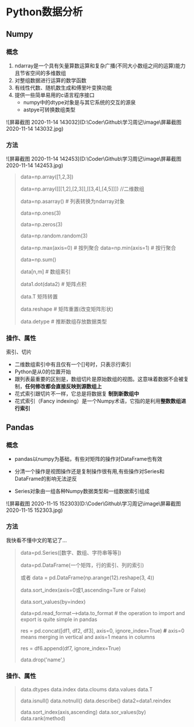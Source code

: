 # **Python**数据分析

## Numpy

### 概念

1. ndarray是一个具有矢量算数运算和复杂广播(不同大小数组之间的运算)能力且节省空间的多维数组
2. 对整组数据进行运算的数学函数
3. 有线性代数、随机数生成和傅里叶变换功能
4. 提供一些简单易用的c语言程序接口
   * numpy中的dtype对象是与其它系统的交互的源泉
   * astpye可转换数组类型

![屏幕截图 2020-11-14 143032](D:\Coder\Github\学习周记\image\屏幕截图 2020-11-14 143032.jpg)

### 方法

![屏幕截图 2020-11-14 142453](D:\Coder\Github\学习周记\image\屏幕截图 2020-11-14 142453.jpg)

> data=np.array([1,2,3])
>
> data=np.array([[[1,2],[2,3]],[[3,4],[4,5]]])     //二维数组
>
> data=np.asarray()    # 列表转换为ndarray对象
>
> data=np.ones(3)
>
> data=np.zeros(3)
>
> data=np.random.random(3)
>
> data=np.max(axis=0) # 按列聚合    data=np.min(axis=1)  # 按行聚合
>
> data=np.sum()
>
> data[n,m]  # 数组索引
>
> data1.dot(data2)  # 矩阵点积
>
> data.T  矩阵转置
>
> data.reshape  # 矩阵重置(改变矩阵形状)
>
> data.detype # 推断数组存放数据类型

### 操作、属性

索引、切片

* 二维数组索引中有且仅有一个[]号时，只表示行索引
*  Python是从0的位置开始 
*  跟列表最重要的区别是，数组切片是原始数组的视图。这意味着数据不会被复制，**任何修改都会直接反映到源数组上** 
*  花式索引跟切片不一样，它总是将数据复 **制到新数组中** 
*  花式索引（Fancy indexing）是一个Numpy术语，它指的是利用**整数数组进行索引** 

## Pandas

### 概念

* pandas以numpy为基础，有些对矩阵的操作对DataFrame也有效

* 分清一个操作是视图操作还是复制操作很有用,有些操作对Series和DataFrame的影响无法逆反

* Series对象由一组各种Numpy数据类型和一组数据索引组成

![屏幕截图 2020-11-15 152303](D:\Coder\Github\学习周记\image\屏幕截图 2020-11-15 152303.jpg)

### 方法

我快看不懂中文的笔记了...

> data=pd.Series([数字、数组、字符串等等])
>
> data=pd.DataFrame(一个矩阵，行的索引、列的索引)
>
> 或者 data = pd.DataFrame(np.arange(12).reshape(3, 4))
>
> data.sort_index(axis=0或1,ascending=Ture or False)
>
> data.sort_values(by=index)
>
> data=pd.read_format-->data.to_format  # the operation to import and export is quite simple in pandas
>
> res = pd.concat([df1, df2, df3], axis=0, ignore_index=True)  **#** axis=0 means merging in vertical and axis=1 means in columns
>
> res = df6.append(df7, ignore_index=True)
>
> data.drop('name',)

### 操作、属性

> data.dtypes		data.index		data.cloums		data.values		data.T
>
> data.isnull()		data.notnull()		data.describe()		data2=data1.reindex
>
> data.sort_index(axis,ascending)		data.sor_values(by)		data.rank(method)